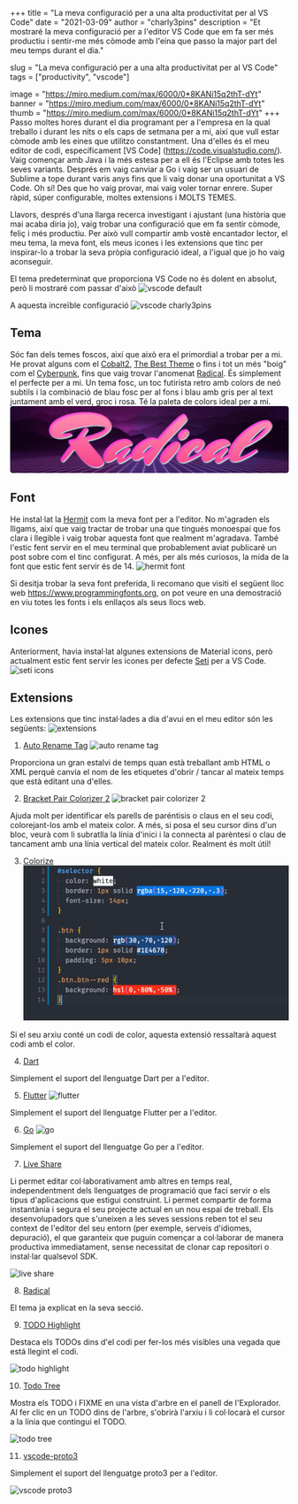 +++
title = "La meva configuració per a una alta productivitat per al VS Code"
date = "2021-03-09"
author = "charly3pins"
description = "Et mostraré la meva configuració per a l'editor VS Code que em fa ser més productiu i sentir-me més còmode amb l'eina que passo la major part del meu temps durant el dia."

slug = "La meva configuració per a una alta productivitat per al VS Code"
tags = ["productivity", "vscode"]

image = "https://miro.medium.com/max/6000/0*8KANi15q2thT-dYt"
banner = "https://miro.medium.com/max/6000/0*8KANi15q2thT-dYt"
thumb = "https://miro.medium.com/max/6000/0*8KANi15q2thT-dYt"
+++
Passo moltes hores durant el dia programant per a l'empresa en la qual treballo i durant les nits o els caps de setmana per a mi, així que vull estar còmode amb les eines que utilitzo constantment. Una d'elles és el meu editor de codi, específicament [VS Code] (https://code.visualstudio.com/). Vaig començar amb Java i la més estesa per a ell és l'Eclipse amb totes les seves variants. Després em vaig canviar a Go i vaig ser un usuari de Sublime a tope durant varis anys fins que li vaig donar una oportunitat a VS Code. Oh sí! Des que ho vaig provar, mai vaig voler tornar enrere. Super ràpid, súper configurable, moltes extensions i MOLTS TEMES.

Llavors, després d'una llarga recerca investigant i ajustant (una història que mai acaba diria jo), vaig trobar una configuració que em fa sentir còmode, feliç i més productiu. Per això vull compartir amb vostè encantador lector, el meu tema, la meva font, els meus icones i les extensions que tinc per inspirar-lo a trobar la seva pròpia configuració ideal, a l'igual que jo ho vaig aconseguir.

El tema predeterminat que proporciona VS Code no és dolent en absolut, però li mostraré com passar d'això
![vscode default](/images/productivity-setup-vscode/vscode-default.jpeg)

A aquesta increïble configuració
![vscode charly3pins](/images/productivity-setup-vscode/vscode-charly3pins.jpeg)

## Tema
Sóc fan dels temes foscos, així que això era el primordial a trobar per a mi. He provat alguns com el [Cobalt2](https://marketplace.visualstudio.com/items?itemName=wesbos.theme-cobalt2), [The Best Theme](https://marketplace.visualstudio.com/items?itemName=kohlbachjan.the-best-theme) o fins i tot un més "boig" com el [Cyberpunk](https://marketplace.visualstudio.com/items?itemName=max-SS.cyberpunk), fins que vaig trovar l'anomenat [Radical](https://github.com/DHedgecock/radical-vscode/). És simplement el perfecte per a mi. Un tema fosc, un toc futirista retro amb colors de neó subtils i la combinació de blau fosc per al fons i blau amb gris per al text juntament amb el verd, groc i rosa. Té la paleta de colors ideal per a mi.
![radical theme](https://raw.githubusercontent.com/DHedgecock/radical-vscode/master/assets/banner.png)

## Font
He instal·lat la [Hermit](https://github.com/pcaro90/hermit) com la meva font per a l'editor. No m'agraden els lligams, així que vaig tractar de trobar una que tingués monoespai que fos clara i llegible i vaig trobar aquesta font que realment m'agradava. També l'estic fent servir en el meu terminal que probablement aviat publicaré un post sobre com el tinc configurat. A més, per als més curiosos, la mida de la font que estic fent servir és de 14.
![hermit font](/images/productivity-setup-vscode/hermit-font.jpeg)

Si desitja trobar la seva font preferida, li recomano que visiti el següent lloc web https://www.programmingfonts.org, on pot veure en una demostració en viu totes les fonts i els enllaços als seus llocs web.

## Icones
Anteriorment, havia instal·lat algunes extensions de Material icons, però actualment estic fent servir les icones per defecte [Seti](https://marketplace.visualstudio.com/items?itemName=qinjia.seti-icons) per a VS Code.
![seti icons](https://github.com/hellopao/vscode-seti-icons/raw/master/screenshot.png)

## Extensions
Les extensions que tinc instal·lades a dia d'avui en el meu editor són les següents:
![extensions](/images/productivity-setup-vscode/vscode-extensions.jpeg)

1. [Auto Rename Tag](https://marketplace.visualstudio.com/items?itemName=formulahendry.auto-rename-tag)
![auto rename tag](https://github.com/formulahendry/vscode-auto-rename-tag/raw/master/images/usage.gif)

Proporciona un gran estalvi de temps quan està treballant amb HTML o XML perquè canvia el nom de les etiquetes d'obrir / tancar al mateix temps que està editant una d'elles.

2. [Bracket Pair Colorizer 2](https://marketplace.visualstudio.com/items?itemName=CoenraadS.bracket-pair-colorizer-2)
![bracket pair colorizer 2](https://github.com/CoenraadS/Bracket-Pair-Colorizer-2/raw/master/images/example.png)

Ajuda molt per identificar els parells de paréntisis o claus en el seu codi, colorejant-los amb el mateix color. A més, si posa el seu cursor dins d'un bloc, veurà com li subratlla la línia d'inici i la connecta al parèntesi o clau de tancament amb una línia vertical del mateix color. Realment és molt útil!

3. [Colorize](https://marketplace.visualstudio.com/items?itemName=kamikillerto.vscode-colorize)
![colorize](https://raw.githubusercontent.com/kamikillerto/vscode-colorize/master/assets/demo.gif)

Si el seu arxiu conté un codi de color, aquesta extensió ressaltarà aquest codi amb el color.

4. [Dart](https://marketplace.visualstudio.com/items?itemName=Dart-Code.dart-code)

Simplement el suport del llenguatge Dart per a l'editor.

5. [Flutter](https://marketplace.visualstudio.com/items?itemName=Dart-Code.flutter)
![flutter](https://dartcode.org/images/marketplace/flutter_hot_reload.gif)

Simplement el suport del llenguatge Flutter per a l'editor.

6. [Go](https://marketplace.visualstudio.com/items?itemName=golang.Go)
![go](https://github.com/golang/vscode-go/raw/master/docs/images/completion-signature-help.gif)

Simplement el suport del llenguatge Go per a l'editor.

7. [Live Share](https://marketplace.visualstudio.com/items?itemName=MS-vsliveshare.vsliveshare)

Li permet editar col·laborativament amb altres en temps real, independentment dels llenguatges de programació que faci servir o els tipus d'aplicacions que estigui construint. Li permet compartir de forma instantània i segura el seu projecte actual en un nou espai de treball. Els desenvolupadors que s'uneixen a les seves sessions reben tot el seu context de l'editor del seu entorn (per exemple, serveis d'idiomes, depuració), el que garanteix que puguin començar a col·laborar de manera productiva immediatament, sense necessitat de clonar cap repositori o instal·lar qualsevol SDK.

![live share](https://aka.ms/vsls/quickstart/invite)

8. [Radical](https://marketplace.visualstudio.com/items?itemName=dhedgecock.radical-vscode)

El tema ja explicat en la seva secció.

9. [TODO Highlight](https://marketplace.visualstudio.com/items?itemName=wayou.vscode-todo-highlight)

Destaca els TODOs dins d'el codi per fer-los més visibles una vegada que está llegint el codi.

![todo highlight](https://github.com/wayou/vscode-todo-highlight/raw/master/assets/material-night-eighties.png)

10. [Todo Tree](https://marketplace.visualstudio.com/items?itemName=Gruntfuggly.todo-tree)

Mostra els TODO i FIXME en una vista d'arbre en el panell de l'Explorador. Al fer clic en un TODO dins de l'arbre, s'obrirà l'arxiu i li col·locarà el cursor a la línia que contingui el TODO.

![todo tree](https://raw.githubusercontent.com/Gruntfuggly/todo-tree/master/resources/screenshot.png)

11. [vscode-proto3](https://marketplace.visualstudio.com/items?itemName=zxh404.vscode-proto3)

Simplement el suport del llenguatge proto3 per a l'editor.

![vscode proto3](https://github.com/zxh0/vscode-proto3/raw/master/images/gif1.gif)
